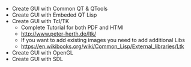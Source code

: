* Create GUI with Common QT & QTools
* Create GUI with Embeded QT Lisp
* Create GUI with Tcl/TK
  - Complete Tutorial for both PDF and HTMl
  -  http://www.peter-herth.de/ltk/
  - If you want to add existing images you need to add additional Libs
  -   https://en.wikibooks.org/wiki/Common_Lisp/External_libraries/Ltk
* Create GUI with OpenGL
* Create GUI with SDL
